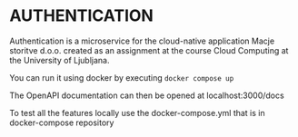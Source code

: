# AUTHENTICATION

Authentication is a microservice for the cloud-native application Macje storitve d.o.o. created as an assignment at the course Cloud Computing at the University of Ljubljana.

You can run it using docker by executing `docker compose up`

The OpenAPI documentation can then be opened at localhost:3000/docs

To test all the features locally use the docker-compose.yml that is in docker-compose repository
